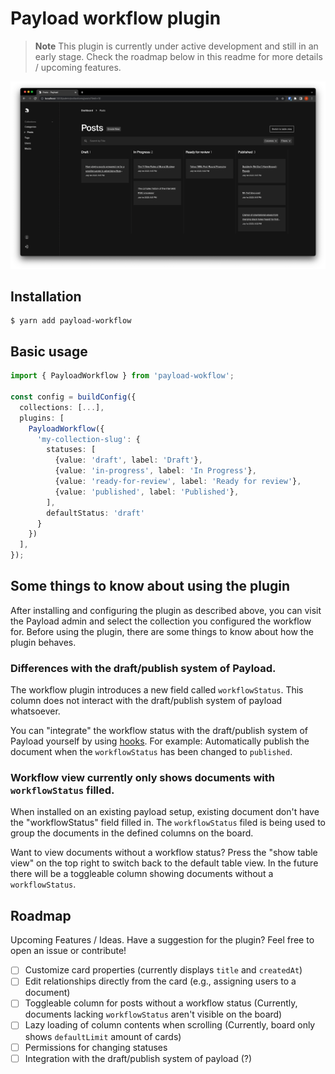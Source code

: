 # Payload workflow plugin
> **Note**
> This plugin is currently under active development and still in an early stage.
> Check the roadmap below in this readme for more details / upcoming features.

![Preview Image](./preview.png)

## Installation
```shell
$ yarn add payload-workflow
```

## Basic usage
```typescript
import { PayloadWorkflow } from 'payload-wokflow';

const config = buildConfig({
  collections: [...],
  plugins: [
    PayloadWorkflow({
      'my-collection-slug': {
        statuses: [
          {value: 'draft', label: 'Draft'},
          {value: 'in-progress', label: 'In Progress'},
          {value: 'ready-for-review', label: 'Ready for review'},
          {value: 'published', label: 'Published'},
        ],
        defaultStatus: 'draft'
      }
    })
  ],
});
```

## Some things to know about using the plugin
After installing and configuring the plugin as described above, you can visit the Payload admin and select the collection you configured the workflow for.
Before using the plugin, there are some things to know about how the plugin behaves.

### Differences with the draft/publish system of Payload.
The workflow plugin introduces a new field called `workflowStatus`. This column does not interact with the draft/publish system of payload whatsoever.

You can "integrate" the workflow status with the draft/publish system of Payload yourself by using [hooks](https://payloadcms.com/docs/hooks/overview).
For example: Automatically publish the document when the `workflowStatus` has been changed to `published`.

### Workflow view currently only shows documents with `workflowStatus` filled.
When installed on an existing payload setup, existing document don't have the "workflowStatus" field filled in.
The `workflowStatus` filed is being used to group the documents in the defined columns on the board.

Want to view documents without a workflow status? Press the "show table view" on the top right to switch back to the default table view.
In the future there will be a toggleable column showing documents without a `workflowStatus`.

## Roadmap
Upcoming Features / Ideas. Have a suggestion for the plugin? Feel free to open an issue or contribute!

- [ ] Customize card properties (currently displays `title` and `createdAt`)
- [ ] Edit relationships directly from the card (e.g., assigning users to a document)
- [ ] Toggleable column for posts without a workflow status (Currently, documents lacking `workflowStatus` aren't visible on the board)
- [ ] Lazy loading of column contents when scrolling (Currently, board only shows `defaultLimit` amount of cards)
- [ ] Permissions for changing statuses
- [ ] Integration with the draft/publish system of payload (?)